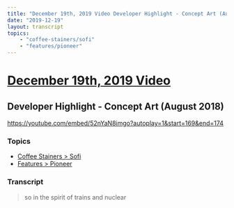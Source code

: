 ```yaml
---
title: "December 19th, 2019 Video Developer Highlight - Concept Art (August 2018)"
date: "2019-12-19"
layout: transcript
topics:
    - "coffee-stainers/sofi"
    - "features/pioneer"
---
```

# [December 19th, 2019 Video](../2019-12-19.md)
## Developer Highlight - Concept Art (August 2018)
https://youtube.com/embed/52nYaN8imgo?autoplay=1&start=169&end=174

### Topics
* [Coffee Stainers > Sofi](../topics/coffee-stainers/sofi.md)
* [Features > Pioneer](../topics/features/pioneer.md)

### Transcript

> so in the spirit of trains and nuclear
